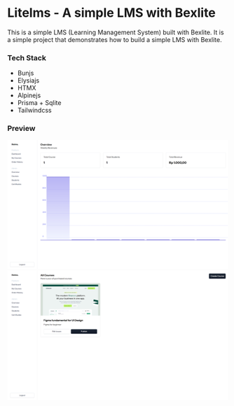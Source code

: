 # Litelms - A simple LMS with Bexlite

This is a simple LMS (Learning Management System) built with Bexlite. It is a simple project that demonstrates how to build a simple LMS with Bexlite.

### Tech Stack

- Bunjs
- Elysiajs
- HTMX
- Alpinejs
- Prisma + Sqlite
- Tailwindcss

### Preview

![Litelms](/public/github/a.png)
![Litelms](/public/github/b.png)
